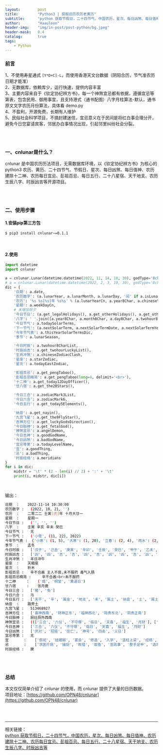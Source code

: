 ```yaml
---
layout:        post
title:         "Python3 | 获取旧历农历老黄历"
subtitle:      "python 获取节假日，二十四节气，中国农历，星次、每日凶煞、每日值神、农历建除十二神等"
author:        "Haauleon"
header-img:    "img/in-post/post-python/bg.jpeg"
header-mask:   0.4
catalog:       true
tags:
    - Python
---
```



### 前言
1、不使用寿星通式 `[Y*D+C]-L`，而使用香港天文台数据（阴阳合历，节气准农历日期才能准）       
2、无数据库，依赖库少，运行快速，提供内容丰富          
3、主要内容来自于《钦定协纪辨方书》，每一个神煞宜忌都有依据，遵循宜忌等第表，包含民用、御用事宜，且支持港式（通书配图）八字月柱算法-默认，通书原文文字农历月份算法，具体看 demo.py         
4、不盈利，开源免费，长期有人维护            
5、民俗社会科学项目，不搞封建迷信，宜忌意义在于民间是将红白事合理分开，避免今日您宴请宾客，邻居办白事情况出现，引起邻里纠纷社会分裂。              

<br>
<br>

### 一、cnlunar是什么？
cnlunar 是中国农历历法项目，无需数据库环境，以《钦定协纪辨方书》为核心的 python3 农历、黄历、二十四节气、节假日、星次、每日凶煞、每日值神、农历建除十二神、农历每日宜忌、彭祖百忌、每日五行、二十八星宿、天干地支、农历生辰八字、时辰凶吉等开源项目。

<br>
<br>

### 二、使用步骤
#### 1.安装pip第三方包
```bash
$ pip3 install cnlunar~=0.1.1
```

<br>

#### 2.使用
```python
import datetime
import cnlunar

a = cnlunar.Lunar(datetime.datetime(2022, 11, 14, 10, 30), godType='8char')  # 常规算法
# a = cnlunar.Lunar(datetime.datetime(2022, 2, 3, 10, 30), godType='8char', year8Char='beginningOfSpring')  # 八字立春切换算法
dic = {
    '日期': a.date,
    '农历数字': (a.lunarYear, a.lunarMonth, a.lunarDay, '闰' if a.isLunarLeapMonth else ''),
    '农历': '%s %s[%s]年 %s%s' % (a.lunarYearCn, a.year8Char, a.chineseYearZodiac, a.lunarMonthCn, a.lunarDayCn),
    '星期': a.weekDayCn,
    # 未增加除夕
    '今日节日': (a.get_legalHolidays(), a.get_otherHolidays(), a.get_otherLunarHolidays()),
    '八字': ' '.join([a.year8Char, a.month8Char, a.day8Char, a.twohour8Char]),
    '今日节气': a.todaySolarTerms,
    '下一节气': (a.nextSolarTerm, a.nextSolarTermDate, a.nextSolarTermYear),
    '今年节气表': a.thisYearSolarTermsDic,
    '季节': a.lunarSeason,

    '今日时辰': a.twohour8CharList,
    '时辰凶吉': a.get_twohourLuckyList(),
    '生肖冲煞': a.chineseZodiacClash,
    '星座': a.starZodiac,
    '星次': a.todayEastZodiac,

    '彭祖百忌': a.get_pengTaboo(),
    '彭祖百忌精简': a.get_pengTaboo(long=4, delimit='<br>'),
    '十二神': a.get_today12DayOfficer(),
    '廿八宿': a.get_the28Stars(),

    '今日三合': a.zodiacMark3List,
    '今日六合': a.zodiacMark6,
    '今日五行': a.get_today5Elements(),

    '纳音': a.get_nayin(),
    '九宫飞星': a.get_the9FlyStar(),
    '吉神方位': a.get_luckyGodsDirection(),
    '今日胎神': a.get_fetalGod(),
    '神煞宜忌': a.angelDemon,
    '今日吉神': a.goodGodName,
    '今日凶煞': a.badGodName,
    '宜忌等第': a.todayLevelName,
    '宜': a.goodThing,
    '忌': a.badThing,
    '时辰经络': a.meridians
}
for i in dic:
    midstr = '\t' * (2 - len(i) // 2) + ':' + '\t'
    print(i, midstr, dic[i])
```

<br>

输出：   
```bash
日期 	:	 2022-11-14 10:30:00
农历数字 :	 (2022, 10, 21, '')
农历 	:	 二零二二 壬寅[虎]年 十月大廿一
星期 	:	 星期一
今日节日 :	 ('', '', '')
八字 	:	 壬寅 辛亥 辛未 癸巳
今日节气 :	 无
下一节气 :	 ('小雪', (11, 22), 2022)
今年节气表 :	 {'小寒': (1, 5), '大寒': (1, 20), '立春': (2, 4), '雨水': (2, 19), '惊蛰': (3, 5), '春分': (3, 20), '清明': (4, 5), '谷雨': (4, 20), '立夏': (5, 5), '小满': (5, 21), '芒种': (6, 6), '夏至': (6, 21), '小暑': (7, 7), '大暑': (7, 23), '立秋': (8, 7), '处暑': (8, 23), '白露': (9, 7), '秋分': (9, 23), '寒露': (10, 8), '霜降': (10, 23), '立冬': (11, 7), '小雪': (11, 22), '大雪': (12, 7), '冬至': (12, 22)}
季节 	:	 孟冬
今日时辰 :	 ['戊子', '己丑', '庚寅', '辛卯', '壬辰', '癸巳', '甲午', '乙未', '丙申', '丁酉', '戊戌', '己亥', '庚子']
时辰凶吉 :	 ['凶', '凶', '吉', '吉', '凶', '吉', '凶', '凶', '吉', '凶', '吉', '吉', '吉']
生肖冲煞 :	 羊日冲牛
星座 	:	 天蝎座
星次 	:	 析木
彭祖百忌 :	 辛不合酱 主人不尝,未不服药 毒气入肠
彭祖百忌精简 :	 辛不合酱<br>未不服药
十二神 	:	 ('成', '明堂', '黄道日')
廿八宿 	:	 张月鹿
今日三合 :	 ['猪', '兔']
今日六合 :	 马
今日五行 :	 ['天干', '辛', '属金', '地支', '未', '属土', '纳音', '土', '属土', '廿八宿', '张', '宿', '十二神', '成', '日']
纳音 	:	 路旁土
九宫飞星 :	 513468927
吉神方位 :	 ['喜神西南', '财神正东', '福神西北', '阳贵东北', '阴贵正南']
今日胎神 :	 厨灶厕外西南
神煞宜忌 :	 ((['三合', '六仪', '不守塚', '临日', '天喜', '福生', '月财'], ['厌对', '招摇', '往亡', '神号', '四击', '义日']), (['祭祀', '结婚姻', '宴会', '修造', '入学', '竖柱上梁', '经络', '开市', '纳财', '安碓硙', '破土', '筑堤防', '纳畜', '裁制', '庆赐', '修仓库', '缮城郭', '纳采', '修宫室', '祈福', '立券交易'], ['求医疗病', '捕捉', '畋猎', '取鱼', '宣政事', '整手足甲', '选将', '出师', '乘船渡水', '颁诏', '招贤']))
今日吉神 :	 ['三合', '六仪', '不守塚', '临日', '天喜', '福生', '月财']
今日凶煞 :	 ['厌对', '招摇', '往亡', '神号', '四击', '义日']
宜忌等第 :	 无
宜 		:	 ['祭祀', '结婚姻', '宴会', '修造', '入学', '竖柱上梁', '经络', '开市', '纳财', '安碓硙', '破土', '筑堤防', '纳畜', '裁制', '庆赐', '修仓库', '缮城郭', '纳采', '修宫室', '祈福', '立券交易']
忌 		:	 ['求医疗病', '捕捉', '畋猎', '取鱼', '宣政事', '整手足甲', '选将', '出师', '乘船渡水', '颁诏', '招贤']
时辰经络 :	 脾
```

<br>
<br>

### 总结
本文仅仅简单介绍了 cnlunar 的使用，而 cnlunar 提供了大量的日历数据。     
项目地址：[https://github.com/OPN48/cnlunar](https://github.com/OPN48/cnlunar)     

<br>
<br>

---

相关链接：   
[python 获取节假日，二十四节气，中国农历，星次、每日凶煞、每日值神、农历建除十二神、农历每日宜忌、彭祖百忌、每日五行、二十八星宿、天干地支、农历生辰八字、时辰凶吉等](https://blog.csdn.net/weixin_41486438/article/details/128382301)